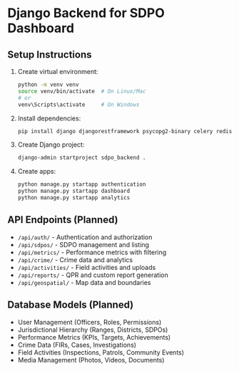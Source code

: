 # Django Backend for SDPO Dashboard

## Setup Instructions

1. Create virtual environment:
   ```bash
   python -m venv venv
   source venv/bin/activate  # On Linux/Mac
   # or
   venv\Scripts\activate     # On Windows
   ```

2. Install dependencies:
   ```bash
   pip install django djangorestframework psycopg2-binary celery redis django-cors-headers
   ```

3. Create Django project:
   ```bash
   django-admin startproject sdpo_backend .
   ```

4. Create apps:
   ```bash
   python manage.py startapp authentication
   python manage.py startapp dashboard
   python manage.py startapp analytics
   ```

## API Endpoints (Planned)

- `/api/auth/` - Authentication and authorization
- `/api/sdpos/` - SDPO management and listing
- `/api/metrics/` - Performance metrics with filtering
- `/api/crime/` - Crime data and analytics
- `/api/activities/` - Field activities and uploads
- `/api/reports/` - QPR and custom report generation
- `/api/geospatial/` - Map data and boundaries

## Database Models (Planned)

- User Management (Officers, Roles, Permissions)
- Jurisdictional Hierarchy (Ranges, Districts, SDPOs)
- Performance Metrics (KPIs, Targets, Achievements)
- Crime Data (FIRs, Cases, Investigations)
- Field Activities (Inspections, Patrols, Community Events)
- Media Management (Photos, Videos, Documents)
